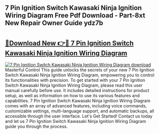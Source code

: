 ## 7 Pin Ignition Switch Kawasaki Ninja Ignition Wiring Diagram Free Pdf Download - Part-8xt New Repair Owner Guide ydz7b

# <h2><a href="http://dfi9q87.blite.top/?on=7+Pin+Ignition+Switch+Kawasaki+Ninja+Ignition+Wiring+Diagram">🔗Download New 👉🔴 7 Pin Ignition Switch Kawasaki Ninja Ignition Wiring Diagram</a></h2>

[![7 Pin Ignition Switch Kawasaki Ninja Ignition Wiring Diagram download](https://i.imgur.com/lujVjoI.png)](http://dfi9q87.blite.top/?on=7+Pin+Ignition+Switch+Kawasaki+Ninja+Ignition+Wiring+Diagram)
Masterful Control This guide unlocks the secrets of your new 7 Pin Ignition Switch Kawasaki Ninja Ignition Wiring Diagram, empowering you to control its functionalities with precision. To get started with your 7 Pin Ignition Switch Kawasaki Ninja Ignition Wiring Diagram, please read this user manual carefully before use. It includes detailed instructions for product setup, as well as information on how to use its various features and capabilities. 7 Pin Ignition Switch Kawasaki Ninja Ignition Wiring Diagram comes with an array of advanced features, including voice commands, customizable settings, multi-language support, and automatic backups, all accessible through the user interface. Let's Get Started! Contact us today and let us 7 Pin Ignition Switch Kawasaki Ninja Ignition Wiring Diagram guide you through the process.
